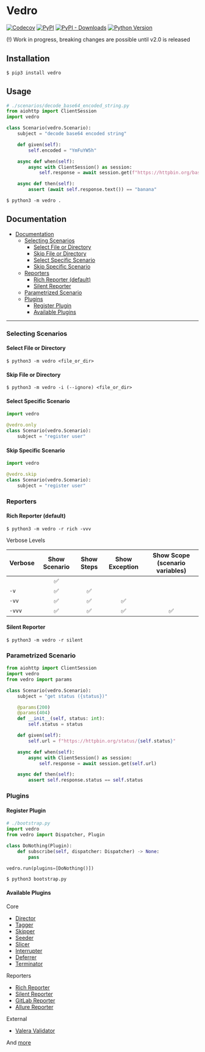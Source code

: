 # Vedro

[![Codecov](https://img.shields.io/codecov/c/github/nikitanovosibirsk/vedro/master.svg?style=flat-square)](https://codecov.io/gh/nikitanovosibirsk/vedro)
[![PyPI](https://img.shields.io/pypi/v/vedro.svg?style=flat-square)](https://pypi.python.org/pypi/vedro/)
[![PyPI - Downloads](https://img.shields.io/pypi/dm/vedro?style=flat-square)](https://pypi.python.org/pypi/vedro/)
[![Python Version](https://img.shields.io/pypi/pyversions/vedro.svg?style=flat-square)](https://pypi.python.org/pypi/vedro/)

(!) Work in progress, breaking changes are possible until v2.0 is released

## Installation

```shell
$ pip3 install vedro
```

## Usage

```python
# ./scenarios/decode_base64_encoded_string.py
from aiohttp import ClientSession
import vedro

class Scenario(vedro.Scenario):
    subject = "decode base64 encoded string"

    def given(self):
        self.encoded = "YmFuYW5h"

    async def when(self):
        async with ClientSession() as session:
            self.response = await session.get(f"https://httpbin.org/base64/{self.encoded}")

    async def then(self):
        assert (await self.response.text()) == "banana"
```

```shell
$ python3 -m vedro .
```

## Documentation

* [Documentation](#documentation)
  * [Selecting Scenarios](#selecting-scenarios)
    * [Select File or Directory](#select-file-or-directory)
    * [Skip File or Directory](#skip-file-or-directory)
    * [Select Specific Scenario](#select-specific-scenario)
    * [Skip Specific Scenario](#skip-specific-scenario)
  * [Reporters](#reporters)
    * [Rich Reporter (default)](#rich-reporter-default)
    * [Silent Reporter](#silent-reporter)
  * [Parametrized Scenario](#parametrized-scenario)
  * [Plugins](#plugins)
    * [Register Plugin](#register-plugin)
    * [Available Plugins](#available-plugins)

---

### Selecting Scenarios

#### Select File or Directory

```shell
$ python3 -m vedro <file_or_dir>
```

#### Skip File or Directory

```shell
$ python3 -m vedro -i (--ignore) <file_or_dir>
```

#### Select Specific Scenario

```python
import vedro

@vedro.only
class Scenario(vedro.Scenario):
    subject = "register user"
```

#### Skip Specific Scenario

```python
import vedro

@vedro.skip
class Scenario(vedro.Scenario):
    subject = "register user"
```

### Reporters

#### Rich Reporter (default)

```shell
$ python3 -m vedro -r rich -vvv
```

Verbose Levels

| Verbose | Show Scenario | Show Steps| Show Exception | Show Scope (scenario variables) |
|:--------|:-------------:|:---------:|:--------------:|:----------:|
|      |✅| | | |
|`-v`  |✅|✅| |
|`-vv` |✅|✅|✅| |
|`-vvv`|✅|✅|✅|✅|


#### Silent Reporter

```shell
$ python3 -m vedro -r silent
```

### Parametrized Scenario

```python
from aiohttp import ClientSession
import vedro
from vedro import params

class Scenario(vedro.Scenario):
    subject = "get status ({status})"

    @params(200)
    @params(404)
    def __init__(self, status: int):
        self.status = status

    def given(self):
        self.url = f"https://httpbin.org/status/{self.status}"

    async def when(self):
        async with ClientSession() as session:
            self.response = await session.get(self.url)

    async def then(self):
        assert self.response.status == self.status
```

### Plugins

#### Register Plugin

```python
# ./bootstrap.py
import vedro
from vedro import Dispatcher, Plugin

class DoNothing(Plugin):
    def subscribe(self, dispatcher: Dispatcher) -> None:
        pass

vedro.run(plugins=[DoNothing()])
```

```shell
$ python3 bootstrap.py
```

#### Available Plugins

Core
- [Director](https://github.com/nikitanovosibirsk/vedro/tree/master/vedro/plugins/director)
- [Tagger](https://github.com/nikitanovosibirsk/vedro/tree/master/vedro/plugins/tagger)
- [Skipper](https://github.com/nikitanovosibirsk/vedro/tree/master/vedro/plugins/skipper)
- [Seeder](https://github.com/nikitanovosibirsk/vedro/tree/master/vedro/plugins/seeder)
- [Slicer](https://github.com/nikitanovosibirsk/vedro/tree/master/vedro/plugins/slicer)
- [Interrupter](https://github.com/nikitanovosibirsk/vedro/tree/master/vedro/plugins/interrupter)
- [Deferrer](https://github.com/nikitanovosibirsk/vedro/tree/master/vedro/plugins/deferrer)
- [Terminator](https://github.com/nikitanovosibirsk/vedro/tree/master/vedro/plugins/terminator)

Reporters
- [Rich Reporter](https://github.com/nikitanovosibirsk/vedro/tree/master/vedro/plugins/director/rich)
- [Silent Reporter](https://github.com/nikitanovosibirsk/vedro/tree/master/vedro/plugins/director/silent)
- [GitLab Reporter](https://github.com/nikitanovosibirsk/vedro-gitlab-reporter)
- [Allure Reporter](https://github.com/nikitanovosibirsk/vedro-allure-reporter)

External
- [Valera Validator](https://github.com/nikitanovosibirsk/vedro-valera-validator)

And [more](https://github.com/topics/vedro-plugin)
